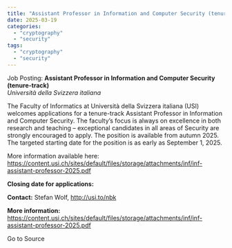 ```yaml
---
title: "Assistant Professor in Information and Computer Security (tenure-track)"
date: 2025-03-19
categories: 
  - "cryptography"
  - "security"
tags: 
  - "cryptography"
  - "security"
---
```


Job Posting: **Assistant Professor in Information and Computer Security (tenure-track)**  
_Università della Svizzera italiana_

The Faculty of Informatics at Università della Svizzera italiana (USI) welcomes applications for a tenure-track Assistant Professor in Information and Computer Security. The faculty’s focus is always on excellence in both research and teaching – exceptional candidates in all areas of Security are strongly encouraged to apply. The position is available from autumn 2025. The targeted starting date for the position is as early as September 1, 2025.

More information available here: https://content.usi.ch/sites/default/files/storage/attachments/inf/inf-assistant-professor-2025.pdf

**Closing date for applications:**

**Contact:** Stefan Wolf, http://usi.to/nbk

**More information:** https://content.usi.ch/sites/default/files/storage/attachments/inf/inf-assistant-professor-2025.pdf

Go to Source
